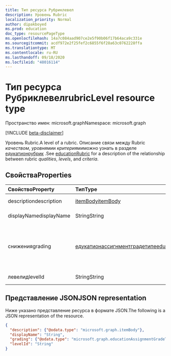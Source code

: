 ```yaml
---
title: Тип ресурса Рубриклевел
description: Уровень Rubric
localization_priority: Normal
author: dipakboyed
ms.prod: education
doc_type: resourcePageType
ms.openlocfilehash: 14a7c084aad907ce2e5f90b06f17b64aca9c331e
ms.sourcegitcommit: acdf972e2f25fef2c6855f6f28a63c0762228ffa
ms.translationtype: MT
ms.contentlocale: ru-RU
ms.lasthandoff: 09/18/2020
ms.locfileid: "48016114"
---
```

# <a name="rubriclevel-resource-type"></a><span data-ttu-id="708b4-103">Тип ресурса Рубриклевел</span><span class="sxs-lookup"><span data-stu-id="708b4-103">rubricLevel resource type</span></span>

<span data-ttu-id="708b4-104">Пространство имен: microsoft.graph</span><span class="sxs-lookup"><span data-stu-id="708b4-104">Namespace: microsoft.graph</span></span>

[!INCLUDE [beta-disclaimer](../../includes/beta-disclaimer.md)]

<span data-ttu-id="708b4-105">Уровень Rubric.</span><span class="sxs-lookup"><span data-stu-id="708b4-105">A level of a rubric.</span></span> <span data-ttu-id="708b4-106">Описание связи между Rubric *качеством*, *уровнями*и *критериями*можно узнать в разделе [едукатионрубрик](educationrubric.md) .</span><span class="sxs-lookup"><span data-stu-id="708b4-106">See [educationRubric](educationrubric.md) for a description of the relationship between rubric *qualities*, *levels*, and *criteria*.</span></span>

## <a name="properties"></a><span data-ttu-id="708b4-107">Свойства</span><span class="sxs-lookup"><span data-stu-id="708b4-107">Properties</span></span>

| <span data-ttu-id="708b4-108">Свойство</span><span class="sxs-lookup"><span data-stu-id="708b4-108">Property</span></span>     | <span data-ttu-id="708b4-109">Тип</span><span class="sxs-lookup"><span data-stu-id="708b4-109">Type</span></span>        | <span data-ttu-id="708b4-110">Описание</span><span class="sxs-lookup"><span data-stu-id="708b4-110">Description</span></span> |
|:-------------|:------------|:------------|
|<span data-ttu-id="708b4-111">description</span><span class="sxs-lookup"><span data-stu-id="708b4-111">description</span></span>|[<span data-ttu-id="708b4-112">itemBody</span><span class="sxs-lookup"><span data-stu-id="708b4-112">itemBody</span></span>](itembody.md)|<span data-ttu-id="708b4-113">Описание этого уровня Rubric.</span><span class="sxs-lookup"><span data-stu-id="708b4-113">The description of this rubric level.</span></span>|
|<span data-ttu-id="708b4-114">displayName</span><span class="sxs-lookup"><span data-stu-id="708b4-114">displayName</span></span>|<span data-ttu-id="708b4-115">String</span><span class="sxs-lookup"><span data-stu-id="708b4-115">String</span></span>|<span data-ttu-id="708b4-116">Имя этого уровня Rubric.</span><span class="sxs-lookup"><span data-stu-id="708b4-116">The name of this rubric level.</span></span>|
|<span data-ttu-id="708b4-117">снижения</span><span class="sxs-lookup"><span data-stu-id="708b4-117">grading</span></span>|[<span data-ttu-id="708b4-118">едукатионассигнментградетипе</span><span class="sxs-lookup"><span data-stu-id="708b4-118">educationAssignmentGradeType</span></span>](educationassignmentgradetype.md)|<span data-ttu-id="708b4-119">Значение null, если это неrubricная точка. [едукатионассигнментпоинтсградетипе](educationassignmentpointsgradetype.md) , если это точки Rubric.</span><span class="sxs-lookup"><span data-stu-id="708b4-119">Null if this is a no-points rubric; [educationAssignmentPointsGradeType](educationassignmentpointsgradetype.md) if it is a points rubric.</span></span>|
|<span data-ttu-id="708b4-120">левелид</span><span class="sxs-lookup"><span data-stu-id="708b4-120">levelId</span></span>|<span data-ttu-id="708b4-121">String</span><span class="sxs-lookup"><span data-stu-id="708b4-121">String</span></span>|<span data-ttu-id="708b4-122">ИДЕНТИФИКАТОР этого ресурса.</span><span class="sxs-lookup"><span data-stu-id="708b4-122">The ID of this resource.</span></span>|

## <a name="json-representation"></a><span data-ttu-id="708b4-123">Представление JSON</span><span class="sxs-lookup"><span data-stu-id="708b4-123">JSON representation</span></span>

<span data-ttu-id="708b4-124">Ниже указано представление ресурса в формате JSON.</span><span class="sxs-lookup"><span data-stu-id="708b4-124">The following is a JSON representation of the resource.</span></span>

<!-- {
  "blockType": "resource",
  "optionalProperties": [

  ],
  "@odata.type": "microsoft.graph.rubricLevel",
  "baseType": null
}-->

```json
{
  "description": {"@odata.type": "microsoft.graph.itemBody"},
  "displayName": "String",
  "grading": {"@odata.type": "microsoft.graph.educationAssignmentGradeType"},
  "levelId": "String"
}
```

<!-- uuid: 16cd6b66-4b1a-43a1-adaf-3a886856ed98
2019-02-04 14:57:30 UTC -->
<!-- {
  "type": "#page.annotation",
  "description": "rubricLevel resource",
  "keywords": "",
  "section": "documentation",
  "tocPath": ""
}-->


